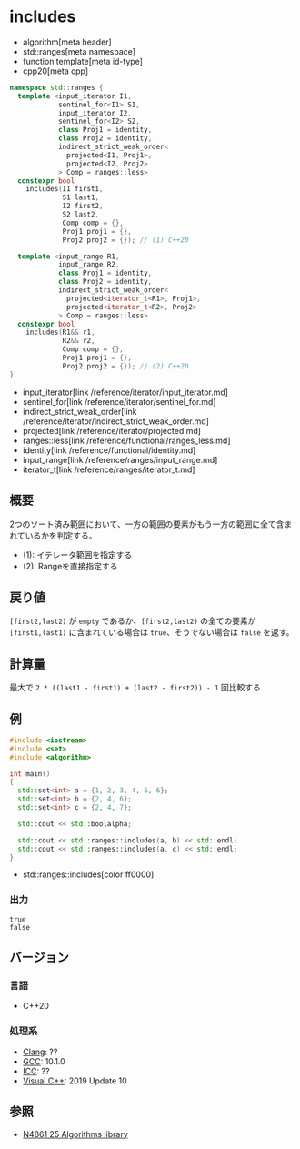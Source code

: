 # includes
* algorithm[meta header]
* std::ranges[meta namespace]
* function template[meta id-type]
* cpp20[meta cpp]

```cpp
namespace std::ranges {
  template <input_iterator I1,
            sentinel_for<I1> S1,
            input_iterator I2,
            sentinel_for<I2> S2,
            class Proj1 = identity,
            class Proj2 = identity,
            indirect_strict_weak_order<
              projected<I1, Proj1>,
              projected<I2, Proj2>
            > Comp = ranges::less>
  constexpr bool
    includes(I1 first1,
             S1 last1,
             I2 first2,
             S2 last2,
             Comp comp = {},
             Proj1 proj1 = {},
             Proj2 proj2 = {}); // (1) C++20

  template <input_range R1,
            input_range R2,
            class Proj1 = identity,
            class Proj2 = identity,
            indirect_strict_weak_order<
              projected<iterator_t<R1>, Proj1>,
              projected<iterator_t<R2>, Proj2>
            > Comp = ranges::less>
  constexpr bool
    includes(R1&& r1,
             R2&& r2,
             Comp comp = {},
             Proj1 proj1 = {},
             Proj2 proj2 = {}); // (2) C++20
}
```
* input_iterator[link /reference/iterator/input_iterator.md]
* sentinel_for[link /reference/iterator/sentinel_for.md]
* indirect_strict_weak_order[link /reference/iterator/indirect_strict_weak_order.md]
* projected[link /reference/iterator/projected.md]
* ranges::less[link /reference/functional/ranges_less.md]
* identity[link /reference/functional/identity.md]
* input_range[link /reference/ranges/input_range.md]
* iterator_t[link /reference/ranges/iterator_t.md]

## 概要
2つのソート済み範囲において、一方の範囲の要素がもう一方の範囲に全て含まれているかを判定する。

- (1): イテレータ範囲を指定する
- (2): Rangeを直接指定する

## 戻り値
`[first2,last2)` が `empty` であるか、`[first2,last2)` の全ての要素が `[first1,last1)` に含まれている場合は `true`、そうでない場合は `false` を返す。


## 計算量
最大で `2 * ((last1 - first1) + (last2 - first2)) - 1` 回比較する


## 例
```cpp example
#include <iostream>
#include <set>
#include <algorithm>

int main()
{
  std::set<int> a = {1, 2, 3, 4, 5, 6};
  std::set<int> b = {2, 4, 6};
  std::set<int> c = {2, 4, 7};

  std::cout << std::boolalpha;

  std::cout << std::ranges::includes(a, b) << std::endl;
  std::cout << std::ranges::includes(a, c) << std::endl;
}
```
* std::ranges::includes[color ff0000]

### 出力
```
true
false
```

## バージョン
### 言語
- C++20

### 処理系
- [Clang](/implementation.md#clang): ??
- [GCC](/implementation.md#gcc): 10.1.0
- [ICC](/implementation.md#icc): ??
- [Visual C++](/implementation.md#visual_cpp): 2019 Update 10

## 参照
- [N4861 25 Algorithms library](https://timsong-cpp.github.io/cppwp/n4861/algorithms)
